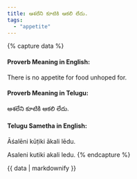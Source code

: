 ```yaml
---
title: ఆశలేని కూటికి ఆకలి లేదు.
tags:
  - "appetite"
---
```


{% capture data %}
#### Proverb Meaning in English:
There is no appetite for food unhoped for.

#### Proverb Meaning in Telugu:
ఆశలేని కూటికి ఆకలి లేదు.

#### Telugu Sametha in English:
Āśalēni kūṭiki ākali lēdu.

Asaleni kutiki akali ledu.
{% endcapture %}

{{ data | markdownify }}

